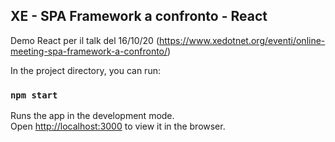 ## XE - SPA Framework a confronto - React

Demo React per il talk del 16/10/20 (https://www.xedotnet.org/eventi/online-meeting-spa-framework-a-confronto/)

In the project directory, you can run:

### `npm start`

Runs the app in the development mode.<br />
Open [http://localhost:3000](http://localhost:3000) to view it in the browser.
